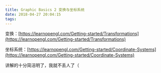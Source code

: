 ```yaml
---
title: Graphic Basics 2 变换与坐标系统
date: 2018-04-27 20:04:15
tags:
---
```


变换：[https://learnopengl.com/Getting-started/Transformations](https://learnopengl.com/Getting-started/Transformations)

坐标系统：[https://learnopengl.com/Getting-started/Coordinate-Systems](https://learnopengl.com/Getting-started/Coordinate-Systems)

讲解的十分简洁明了，我就不丢人了（